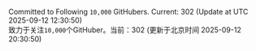 Committed to Following `10,000` GitHubers. Current: <!-- FOLLOWING_COUNT -->302<!-- FOLLOWING_COUNT --> (Update at UTC <!-- LAST_UPDATED -->2025-09-12 12:30:50<!-- LAST_UPDATED -->)<br>
致力于关注`10,000`个GitHuber。当前：<!-- FOLLOWING_COUNT -->302<!-- FOLLOWING_COUNT --> (更新于北京时间 <!-- LAST_UPDATED_CST -->2025-09-12 20:30:50<!-- LAST_UPDATED_CST -->)
